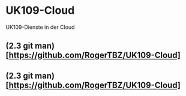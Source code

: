 # UK109-Cloud
UK109-Dienste in der Cloud


## (2.3 git man)[https://github.com/RogerTBZ/UK109-Cloud]
## (2.3 git man)[https://github.com/RogerTBZ/UK109-Cloud]

